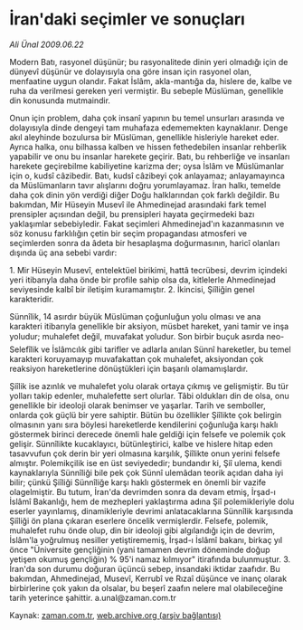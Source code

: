 # İran'daki seçimler ve sonuçları

*Ali Ünal 2009.06.22*

<tr><td class="metin" colspan="2" style="padding-top: 20px; padding-left: 5px; padding-right: 10px;">Modern Batı, rasyonel düşünür; bu rasyonalitede dinin yeri olmadığı için de dünyevî düşünür ve dolayısıyla ona göre insan için rasyonel olan, menfaatine uygun olandır. Fakat İslâm, akla-mantığa da, hislere de, kalbe ve ruha da verilmesi gereken yeri vermiştir. Bu sebeple Müslüman, genellikle din konusunda mutmaindir.</td></tr><tr><td class="metin" colspan="2" style="padding-top: 20px; padding-left: 5px; padding-right: 10px;"><p> Onun için problem, daha çok insanî yapının bu temel unsurları arasında ve dolayısıyla dinde dengeyi tam muhafaza edememekten kaynaklanır. Denge akıl aleyhinde bozulursa bir Müslüman, genellikle hisleriyle hareket eder. Ayrıca halka, onu bilhassa kalben ve hissen fethedebilen insanlar rehberlik yapabilir ve onu bu insanlar harekete geçirir. Batı, bu rehberliğe ve insanları harekete geçirebilme kabiliyetine karizma der; oysa İslâm ve Müslümanlar için o, kudsî câzibedir. Batı, kudsî câzibeyi çok anlayamaz; anlayamayınca da Müslümanların tavır alışlarını doğru yorumlayamaz. İran halkı, temelde daha çok dinin yön verdiği diğer Doğu halklarından çok farklı değildir. Bu bakımdan, Mir Hüseyin Musevî ile Ahmedinejad arasındaki fark temel prensipler açısından değil, bu prensipleri hayata geçirmedeki bazı yaklaşımlar sebebiyledir. Fakat seçimleri Ahmedinejad'ın kazanmasının ve söz konusu farklılığın çetin bir seçim propagandası atmosferi ve seçimlerden sonra da âdeta bir hesaplaşma doğurmasının, haricî olanları dışında üç ana sebebi vardır:
<p>1. Mir Hüseyin Musevî, entelektüel birikimi, hattâ tecrübesi, devrim içindeki yeri itibarıyla daha önde bir profile sahip olsa da, kitlelerle Ahmedinejad seviyesinde kalbî bir iletişim kuramamıştır. 2. İkincisi, Şiîliğin genel karakteridir.
<p>Sünnîlik, 14 asırdır büyük Müslüman çoğunluğun yolu olması ve ana karakteri itibarıyla genellikle bir aksiyon, müsbet hareket, yani tamir ve inşa yoludur; muhalefet değil, muvafakat yoludur. Son birbir buçuk asırda neo-Selefîlik ve İslâmcılık gibi tarifler ve adlarla anılan Sünnî hareketler, bu temel karakteri koruyamayıp muvafakattan çok muhalefet, aksiyondan çok reaksiyon hareketlerine dönüştükleri için başarılı olamamışlardır.
<p>Şiîlik ise azınlık ve muhalefet yolu olarak ortaya çıkmış ve gelişmiştir. Bu tür yolları takip edenler, muhalefette sert olurlar. Tâbi oldukları din de olsa, onu genellikle bir ideoloji olarak benimser ve yaşarlar. Tarih ve semboller, onlarda çok güçlü bir yere sahiptir. Bütün bu özellikler Şiîlikte çok belirgin olmasının yanı sıra böylesi hareketlerde kendilerini çoğunluğa karşı haklı göstermek birinci derecede önemli hale geldiği için felsefe ve polemik çok gelişir. Sünnîlikte kucaklayıcı, bütünleştirici, kalbe ve hislere hitap eden tasavvufun çok derin bir yeri olmasına karşılık, Şiîlikte onun yerini felsefe almıştır. Polemikçilik ise en üst seviyededir; bundandır ki, Şiî ulema, kendi kaynaklarıyla Sünnîliği bile pek çok Sünnî ulemâdan teorik açıdan daha iyi bilir; çünkü Şiîliği Sünnîliğe karşı haklı göstermek en önemli bir vazife olagelmiştir. Bu tutum, İran'da devrimden sonra da devam etmiş, İrşad-ı İslâmî Bakanlığı, hem de mezhepleri yaklaştırma adına Şiî polemikleriyle dolu eserler yayınlamış, dinamikleriyle devrimi anlatacaklarına Sünnîlik karşısında Şiîliği ön plana çıkaran eserlere öncelik vermişlerdir. Felsefe, polemik, muhalefet ruhu önde olup, din bir ideoloji gibi algılandığı için de devrim, İslâm'la yoğrulmuş nesiller yetiştirememiş, İrşad-ı İslâmî bakanı, birkaç yıl önce "Üniversite gençliğinin (yani tamamen devrim döneminde doğup yetişen okumuş gençliğin) % 95'i namaz kılmıyor" itirafında bulunmuştur. 3. İran'da son durumu doğuran üçüncü sebep, insandaki iktidar zaafıdır. Bu bakımdan, Ahmedinejad, Musevî, Kerrubî ve Rızaî düşünce ve inanç olarak birbirlerine çok yakın da olsalar, bu beşerî zaafın nelere mal olabileceğine tarih yeterince şahittir. a.unal@zaman.com.tr<br/></p></p></p></p></td></tr>

Kaynak: [zaman.com.tr](http://zaman.com.tr/yazar.do?yazino=861500), [web.archive.org (arşiv bağlantısı)](http://web.archive.org/web/20090825225313/http://www.zaman.com.tr:80/yazar.do?yazino=861500)
